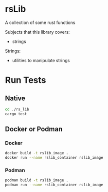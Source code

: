 # rsLib
A collection of some rust functions

Subjects that this library covers:
- strings

Strings:
- utilities to manipulate strings

# Run Tests
## Native
```bash
cd ./rs_lib
cargo test
```

## Docker or Podman
### Docker
```bash
docker build -t rslib_image .
docker run --name rslib_container rslib_image
```

### Podman
```bash
podman build -t rslib_image .
podman run --name rslib_container rslib_image
```
